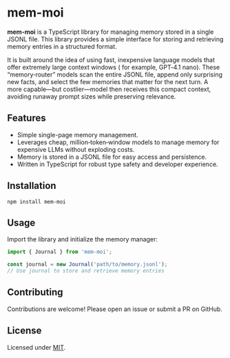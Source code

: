 # mem-moi

**mem-moi** is a TypeScript library for managing memory stored in a single JSONL file. This library provides a simple
interface for storing and retrieving memory entries in a structured format.

It is built around the idea of using fast, inexpensive language models that offer extremely large context windows (
for example, GPT‑4.1 nano). These “memory‑router” models scan the entire JSONL file, append only surprising new facts,
and select the few memories that matter for the next turn. A more capable—but costlier—model then receives this compact
context, avoiding runaway prompt sizes while preserving relevance.

## Features

- Simple single-page memory management.
- Leverages cheap, million‑token‑window models to manage memory for expensive LLMs without exploding costs.
- Memory is stored in a JSONL file for easy access and persistence.
- Written in TypeScript for robust type safety and developer experience.

## Installation

```shell
npm install mem-moi
```

## Usage

Import the library and initialize the memory manager:

```typescript
import { Journal } from 'mem-moi';

const journal = new Journal('path/to/memory.jsonl');
// Use journal to store and retrieve memory entries
```

## Contributing

Contributions are welcome! Please open an issue or submit a PR on GitHub.

## License

Licensed under [MIT](LICENSE).
